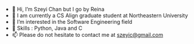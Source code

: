 - 👋 Hi, I’m Szeyi Chan but I go by Reina
- 🏫 I am currently a CS Align graduate student at Northeastern University
- 👀 I’m interested in the Software Engineering field
- 🌱 Skills : Python, Java and C
- 📫 Please do not hesitate to contact me at szeyic@gmail.com


